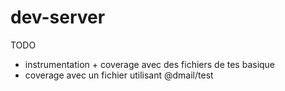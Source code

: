 # dev-server

TODO

* instrumentation + coverage avec des fichiers de tes basique
* coverage avec un fichier utilisant @dmail/test
